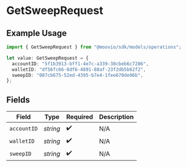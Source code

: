 # GetSweepRequest

## Example Usage

```typescript
import { GetSweepRequest } from "@moovio/sdk/models/operations";

let value: GetSweepRequest = {
  accountID: "5f1b3913-bff1-4e7c-a339-30cbeb6c7286",
  walletID: "df56fc66-8df6-4891-88af-23f2db5b62f2",
  sweepID: "087cb675-52ed-4395-b7e4-1fee670de06b",
};
```

## Fields

| Field              | Type               | Required           | Description        |
| ------------------ | ------------------ | ------------------ | ------------------ |
| `accountID`        | *string*           | :heavy_check_mark: | N/A                |
| `walletID`         | *string*           | :heavy_check_mark: | N/A                |
| `sweepID`          | *string*           | :heavy_check_mark: | N/A                |